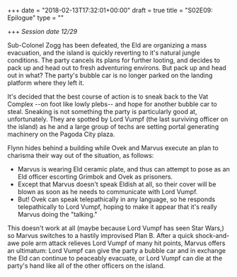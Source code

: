 +++
date = "2018-02-13T17:32:01+00:00"
draft = true
title = "S02E09: Epilogue"
type = ""

+++
_Session date 12/29_

Sub-Colonel Zogg has been defeated, the Eld are organizing a mass evacuation, and the island is quickly reverting to it's natural jungle conditions. The party cancels its plans for further looting, and decides to pack up and head out to fresh adventuring environs. But pack up and head out in what? The party's bubble car is no longer parked on the landing platform where they left it.

<!--more-->

It's decided that the best course of action is to sneak back to the Vat Complex --on foot like lowly plebs-- and hope for another bubble car to steal. Sneaking is not something the party is particularly good at, unfortunately. They are spotted by Lord Vumpf (the last surviving officer on the island) as he and a large group of techs are setting portal generating machinery on the Pagoda City plaza. 

Flynn hides behind a building while Ovek and Marvus execute an plan to charisma their way out of the situation, as follows:

* Marvus is wearing Eld ceramic plate, and thus can attempt to pose as an Eld officer escorting Grimbok and Ovek as prisoners.
* Except that Marvus doesn't speak Eldish at all, so their cover will be blown as soon as he needs to communicate with Lord Vumpf.
* But! Ovek can speak telepathically in any language, so he responds telepathically to Lord Vumpf, hoping to make it appear that it's really Marvus doing the "talking."

This doesn't work at all (maybe because Lord Vumpf has seen Star Wars,) so Marvus switches to a hastily improvised Plan B. After a quick shock-and-awe pole arm attack relieves Lord Vumpf of many hit points, Marvus offers an ultimatum: Lord Vumpf can give the party a bubble car and in exchange the Eld can continue to peaceably evacuate, or Lord Vumpf can die at the party's hand like all of the other officers on the island.